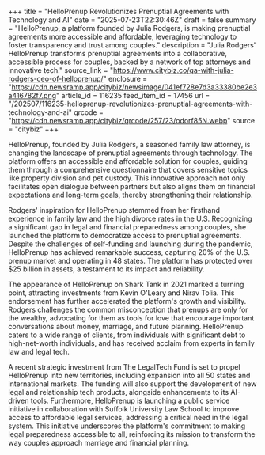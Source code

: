 +++
title = "HelloPrenup Revolutionizes Prenuptial Agreements with Technology and AI"
date = "2025-07-23T22:30:46Z"
draft = false
summary = "HelloPrenup, a platform founded by Julia Rodgers, is making prenuptial agreements more accessible and affordable, leveraging technology to foster transparency and trust among couples."
description = "Julia Rodgers' HelloPrenup transforms prenuptial agreements into a collaborative, accessible process for couples, backed by a network of top attorneys and innovative tech."
source_link = "https://www.citybiz.co/qa-with-julia-rodgers-ceo-of-helloprenup/"
enclosure = "https://cdn.newsramp.app/citybiz/newsimage/041ef728e7d3a33380be2e3a416782f7.png"
article_id = 116235
feed_item_id = 17456
url = "/202507/116235-helloprenup-revolutionizes-prenuptial-agreements-with-technology-and-ai"
qrcode = "https://cdn.newsramp.app/citybiz/qrcode/257/23/odorf85N.webp"
source = "citybiz"
+++

<p>HelloPrenup, founded by Julia Rodgers, a seasoned family law attorney, is changing the landscape of prenuptial agreements through technology. The platform offers an accessible and affordable solution for couples, guiding them through a comprehensive questionnaire that covers sensitive topics like property division and pet custody. This innovative approach not only facilitates open dialogue between partners but also aligns them on financial expectations and long-term goals, thereby strengthening their relationship.</p><p>Rodgers' inspiration for HelloPrenup stemmed from her firsthand experience in family law and the high divorce rates in the U.S. Recognizing a significant gap in legal and financial preparedness among couples, she launched the platform to democratize access to prenuptial agreements. Despite the challenges of self-funding and launching during the pandemic, HelloPrenup has achieved remarkable success, capturing 20% of the U.S. prenup market and operating in 48 states. The platform has protected over $25 billion in assets, a testament to its impact and reliability.</p><p>The appearance of HelloPrenup on Shark Tank in 2021 marked a turning point, attracting investments from Kevin O'Leary and Nirav Tolia. This endorsement has further accelerated the platform's growth and visibility. Rodgers challenges the common misconception that prenups are only for the wealthy, advocating for them as tools for love that encourage important conversations about money, marriage, and future planning. HelloPrenup caters to a wide range of clients, from individuals with significant debt to high-net-worth individuals, and has received acclaim from experts in family law and legal tech.</p><p>A recent strategic investment from The LegalTech Fund is set to propel HelloPrenup into new territories, including expansion into all 50 states and international markets. The funding will also support the development of new legal and relationship tech products, alongside enhancements to its AI-driven tools. Furthermore, HelloPrenup is launching a public service initiative in collaboration with Suffolk University Law School to improve access to affordable legal services, addressing a critical need in the legal system. This initiative underscores the platform's commitment to making legal preparedness accessible to all, reinforcing its mission to transform the way couples approach marriage and financial planning.</p>